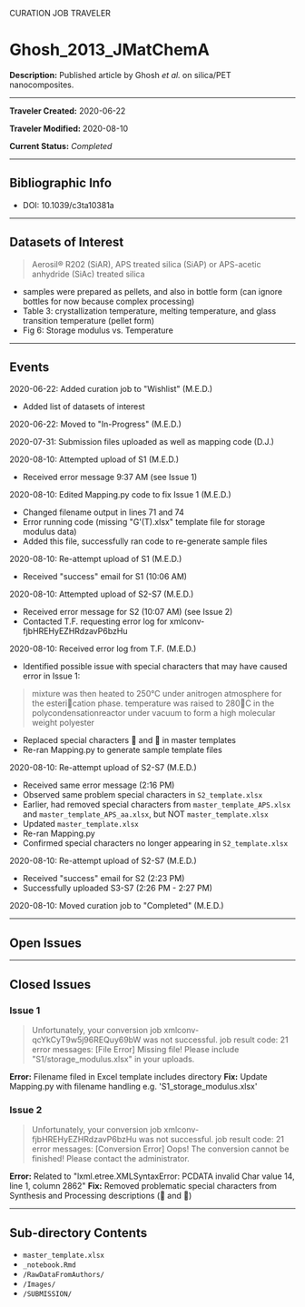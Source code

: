CURATION JOB TRAVELER

# Ghosh_2013_JMatChemA

**Description:** Published article by Ghosh *et al.* on silica/PET nanocomposites.

---

**Traveler Created:** 2020-06-22

**Traveler Modified:** 2020-08-10

**Current Status:** *Completed*

---

## Bibliographic Info

* DOI: 10.1039/c3ta10381a

---

## Datasets of Interest

> Aerosil® R202 (SiAR), APS treated silica (SiAP) or APS-acetic anhydride (SiAc) treated silica
* samples were prepared as pellets, and also in bottle form (can ignore bottles for now because complex processing)
* Table 3: crystallization temperature, melting temperature, and glass transition temperature (pellet form)
* Fig 6: Storage modulus vs. Temperature

---

## Events

2020-06-22: Added curation job to "Wishlist" (M.E.D.)
* Added list of datasets of interest

2020-06-22: Moved to "In-Progress" (M.E.D.)

2020-07-31: Submission files uploaded as well as mapping code (D.J.)

2020-08-10: Attempted upload of S1 (M.E.D.)
* Received error message 9:37 AM (see Issue 1)

2020-08-10: Edited Mapping.py code to fix Issue 1 (M.E.D.)
* Changed filename output in lines 71 and 74
* Error running code (missing "G'(T).xlsx" template file for storage modulus data)
* Added this file, successfully ran code to re-generate sample files

2020-08-10: Re-attempt upload of S1 (M.E.D.)
* Received "success" email for S1 (10:06 AM)

2020-08-10: Attempted upload of S2-S7 (M.E.D.)
* Received error message for S2 (10:07 AM) (see Issue 2)
* Contacted T.F. requesting error log for xmlconv-fjbHREHyEZHRdzavP6bzHu

2020-08-10: Received error log from T.F. (M.E.D.)
* Identified possible issue with special characters that may have caused error in Issue 1:
>mixture was then heated to 250°C under anitrogen atmosphere for the esterication phase.
>temperature was raised to 280C in the polycondensationreactor under vacuum to form a high molecular weight polyester
* Replaced special characters  and  in master templates
* Re-ran Mapping.py to generate sample template files

2020-08-10: Re-attempt upload of S2-S7 (M.E.D.)
* Received same error message (2:16 PM)
* Observed same problem special characters in `S2_template.xlsx`
* Earlier, had removed special characters from `master_template_APS.xlsx` and `master_template_APS_aa.xlsx`, but NOT `master_template.xlsx`
* Updated `master_template.xlsx`
* Re-ran Mapping.py
* Confirmed special characters no longer appearing in `S2_template.xlsx`

2020-08-10: Re-attempt upload of S2-S7 (M.E.D.)
* Received "success" email for S2 (2:23 PM)
* Successfully uploaded S3-S7 (2:26 PM - 2:27 PM)

2020-08-10: Moved curation job to "Completed" (M.E.D.)

---

## Open Issues



---

## Closed Issues

### Issue 1
>Unfortunately, your conversion job xmlconv-qcYkCyT9w5j96REQuy69bW was not successful.
>job result code: 21
>error messages: [File Error] Missing file! Please include "S1/storage_modulus.xlsx" in your uploads.

**Error:** Filename filed in Excel template includes directory
**Fix:** Update Mapping.py with filename handling e.g. 'S1_storage_modulus.xlsx'

### Issue 2
>Unfortunately, your conversion job xmlconv-fjbHREHyEZHRdzavP6bzHu was not successful.
>job result code: 21
>error messages: [Conversion Error] Oops! The conversion cannot be finished! Please contact the administrator.

**Error:** Related to "lxml.etree.XMLSyntaxError: PCDATA invalid Char value 14, line 1, column 2862"
**Fix:** Removed problematic special characters from Synthesis and Processing descriptions ( and )

---

## Sub-directory Contents

* `master_template.xlsx`
* `_notebook.Rmd`
* `/RawDataFromAuthors/`
* `/Images/`
* `/SUBMISSION/`
